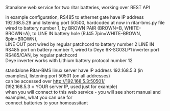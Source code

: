 Stanalone web service for two ritar batteries, working over REST API </br>

in example configuration, RS485 to ethernet gate have IP address 192.168.5.29 and listening port 50500, hardcoded at now in ritar-bms.py file </br>
wired to battery number 1, by BROWN PAIR (BROWN=B, WHITE-BROWN=A), to LINE IN battery hole (RJ45 7pin=WHITE-BROWN, 8pin=BROWN), </br>
LINE OUT port wired by regular patchcord to battery number 2 LINE IN </br>
RS485 port on battery number 1, wired to Deye 6K-SG03LP1 inverter port RS485/CAN, by regular patchcord </br>
Deye inverter works with Lithium battery protocol number 12 </br>

standalone Ritar-BMS linux server have IP address 192.168.5.3 (in examples), listening port 50501 (on all addresses)</br>
can be accessed over http://192.168.5.3:50501/ </br>
(192.168.5.3 = YOUR server IP, used just for example) </br>
when you will connect to this web service - you will see short manual and examples, what you can use for <br>
connect batteries to your homeassitant
